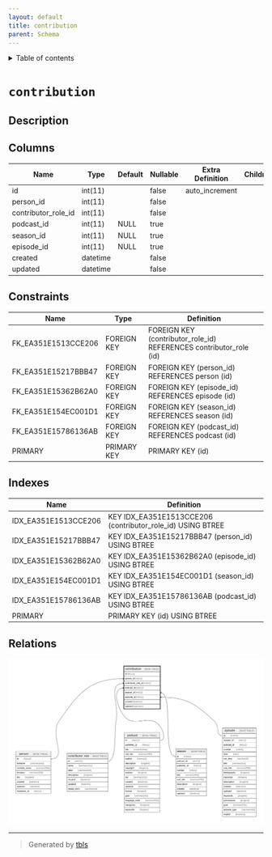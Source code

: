 ```yaml
---
layout: default
title: contribution
parent: Schema
---
```


<details markdown="block">
  <summary>
    Table of contents
  </summary>
  {: .text-delta }
1. TOC
{:toc}
</details>

# `contribution`

## Description

## Columns

|Name|Type|Default|Nullable|Extra Definition|Children|Parents|Comment|
|----|----|-------|--------|----------------|--------|-------|-------|
|id|int(11)||false|auto_increment||||
|person_id|int(11)||false|||[person](person.md)||
|contributor_role_id|int(11)||false|||[contributor_role](contributor_role.md)||
|podcast_id|int(11)|NULL|true|||[podcast](podcast.md)||
|season_id|int(11)|NULL|true|||[season](season.md)||
|episode_id|int(11)|NULL|true|||[episode](episode.md)||
|created|datetime||false||||(DC2Type:datetime_immutable)|
|updated|datetime||false||||(DC2Type:datetime_immutable)|

## Constraints

| Name | Type | Definition |
| ---- | ---- | ---------- |
| FK_EA351E1513CCE206 | FOREIGN KEY | FOREIGN KEY (contributor_role_id) REFERENCES contributor_role (id) |
| FK_EA351E15217BBB47 | FOREIGN KEY | FOREIGN KEY (person_id) REFERENCES person (id) |
| FK_EA351E15362B62A0 | FOREIGN KEY | FOREIGN KEY (episode_id) REFERENCES episode (id) |
| FK_EA351E154EC001D1 | FOREIGN KEY | FOREIGN KEY (season_id) REFERENCES season (id) |
| FK_EA351E15786136AB | FOREIGN KEY | FOREIGN KEY (podcast_id) REFERENCES podcast (id) |
| PRIMARY | PRIMARY KEY | PRIMARY KEY (id) |

## Indexes

| Name | Definition |
| ---- | ---------- |
| IDX_EA351E1513CCE206 | KEY IDX_EA351E1513CCE206 (contributor_role_id) USING BTREE |
| IDX_EA351E15217BBB47 | KEY IDX_EA351E15217BBB47 (person_id) USING BTREE |
| IDX_EA351E15362B62A0 | KEY IDX_EA351E15362B62A0 (episode_id) USING BTREE |
| IDX_EA351E154EC001D1 | KEY IDX_EA351E154EC001D1 (season_id) USING BTREE |
| IDX_EA351E15786136AB | KEY IDX_EA351E15786136AB (podcast_id) USING BTREE |
| PRIMARY | PRIMARY KEY (id) USING BTREE |

## Relations

![er](contribution.svg)

---

> Generated by [tbls](https://github.com/k1LoW/tbls)

<script>
    const linkList = [].slice.call(document.querySelectorAll('a[href$=".md"]'));
    linkList.map(function (linkEl) {
        linkEl.href = linkEl.href.replace('.md', '.html');
    });
</script>